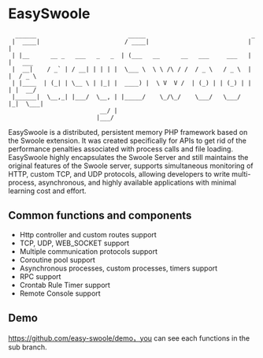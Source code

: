 # EasySwoole
```
  ______                          _____                              _        
 |  ____|                        / ____|                            | |       
 | |__      __ _   ___   _   _  | (___   __      __   ___     ___   | |   ___ 
 |  __|    / _` | / __| | | | |  \___ \  \ \ /\ / /  / _ \   / _ \  | |  / _ \
 | |____  | (_| | \__ \ | |_| |  ____) |  \ V  V /  | (_) | | (_) | | | |  __/
 |______|  \__,_| |___/  \__, | |_____/    \_/\_/    \___/   \___/  |_|  \___|
                          __/ |                                               
                         |___/                                                
```
EasySwoole is a distributed, persistent memory PHP framework based on the Swoole extension. It was created specifically for APIs to get rid of the performance penalties associated with process calls and file loading.
EasySwoole highly encapsulates the Swoole Server and still maintains the original features of the Swoole server, supports simultaneous monitoring of HTTP, custom TCP, and UDP protocols, allowing developers to write multi-process, asynchronous, and highly available applications with minimal learning cost and effort.

## Common functions and components
- Http controller and custom routes support
- TCP, UDP, WEB_SOCKET support
- Multiple communication protocols support 
- Coroutine pool support
- Asynchronous processes, custom processes, timers support 
- RPC support
- Crontab Rule Timer support
- Remote Console support

## Demo
https://github.com/easy-swoole/demo，you can see each functions in the sub branch.